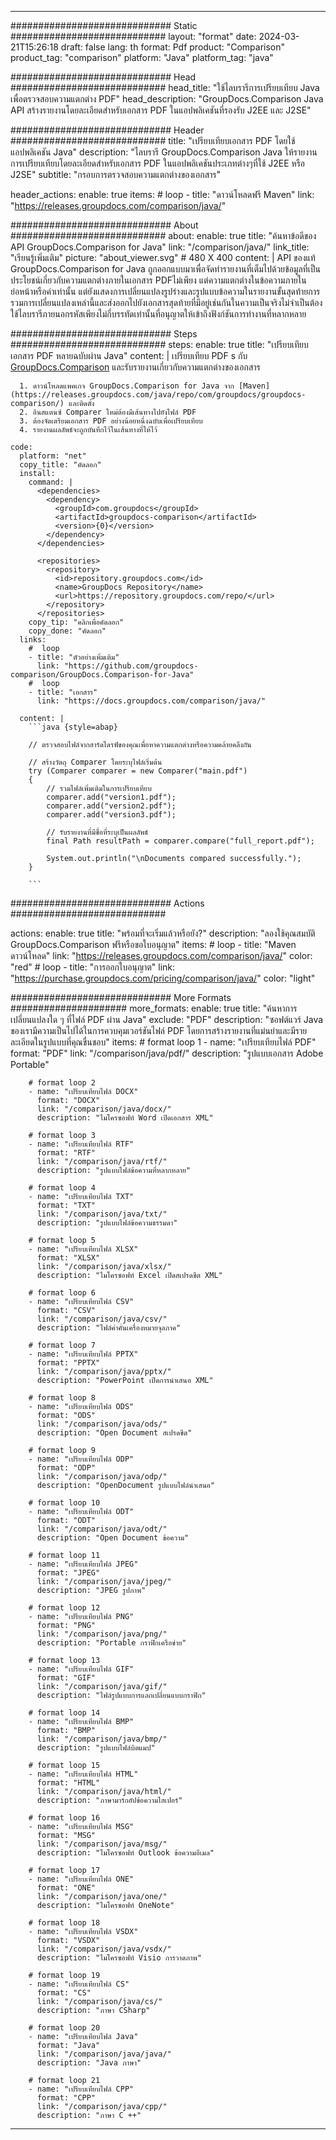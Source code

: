 
---
############################# Static ############################
layout: "format"
date:  2024-03-21T15:26:18
draft: false
lang: th
format: Pdf
product: "Comparison"
product_tag: "comparison"
platform: "Java"
platform_tag: "java"

############################# Head ############################
head_title: "ใช้ไลบรารีการเปรียบเทียบ Java เพื่อตรวจสอบความแตกต่าง PDF"
head_description: "GroupDocs.Comparison Java API สร้างรายงานโดยละเอียดสำหรับเอกสาร PDF ในแอปพลิเคชันที่รองรับ J2EE และ J2SE"

############################# Header ############################
title: "เปรียบเทียบเอกสาร PDF โดยใช้แอปพลิเคชัน Java" 
description: "ไลบรารี GroupDocs.Comparison Java ให้รายงานการเปรียบเทียบโดยละเอียดสำหรับเอกสาร PDF ในแอปพลิเคชันประเภทต่างๆที่ใช้ J2EE หรือ J2SE"
subtitle: "กรอบการตรวจสอบความแตกต่างของเอกสาร"  

header_actions:
  enable: true
  items:
    #  loop
    - title: "ดาวน์โหลดฟรี Maven"
      link: "https://releases.groupdocs.com/comparison/java/"
      
############################# About ############################
about:
    enable: true
    title: "ค้นหาข้อดีของ API GroupDocs.Comparison for Java"
    link: "/comparison/java/"
    link_title: "เรียนรู้เพิ่มเติม"
    picture: "about_viewer.svg" # 480 X 400
    content: |
       API ของแท้ GroupDocs.Comparison for Java ถูกออกแบบมาเพื่อจัดทำรายงานที่เต็มไปด้วยข้อมูลที่เป็นประโยชน์เกี่ยวกับความแตกต่างภายในเอกสาร PDFไม่เพียง แต่ความแตกต่างในข้อความภายในย่อหน้าหรือคำเท่านั้น แต่ยังแสดงการเปลี่ยนแปลงรูปร่างและรูปแบบข้อความในรายงานขั้นสุดท้ายการรวมการเปลี่ยนแปลงเหล่านี้และส่งออกไปยังเอกสารสุดท้ายที่มีอยู่เช่นกันในความเป็นจริงไม่จำเป็นต้องใช้ไลบรารีภายนอกรหัสเพียงไม่กี่บรรทัดเท่านั้นที่อนุญาตให้เข้าถึงฟังก์ชันการทำงานที่หลากหลาย

############################# Steps ############################
steps:
    enable: true
    title: "เปรียบเทียบเอกสาร PDF หลายฉบับผ่าน Java"
    content: |
      เปรียบเทียบ PDF s กับ [GroupDocs.Comparison](https://products.groupdocs.com/comparison/java/) และรับรายงานเกี่ยวกับความแตกต่างของเอกสาร
      
      1. ดาวน์โหลดแพคเกจ GroupDocs.Comparison for Java จาก [Maven](https://releases.groupdocs.com/java/repo/com/groupdocs/groupdocs-comparison/) และติดตั้ง
      2. อินสแตนซ์ Comparer ใหม่ต้องมีเส้นทางไปยังไฟล์ PDF
      3. ต้องจัดเตรียมเอกสาร PDF อย่างน้อยหนึ่งฉบับเพื่อเปรียบเทียบ
      4. รายงานผลลัพธ์จะถูกบันทึกไว้ในเส้นทางที่ให้ไว้
   
    code:
      platform: "net"
      copy_title: "คัดลอก"
      install:
        command: |
          <dependencies>
            <dependency>
              <groupId>com.groupdocs</groupId>
              <artifactId>groupdocs-comparison</artifactId>
              <version>{0}</version>
            </dependency>
          </dependencies>

          <repositories>
            <repository>
              <id>repository.groupdocs.com</id>
              <name>GroupDocs Repository</name>
              <url>https://repository.groupdocs.com/repo/</url>
            </repository>
          </repositories>
        copy_tip: "คลิกเพื่อคัดลอก"
        copy_done: "คัดลอก"
      links:
        #  loop
        - title: "ตัวอย่างเพิ่มเติม"
          link: "https://github.com/groupdocs-comparison/GroupDocs.Comparison-for-Java"
        #  loop
        - title: "เอกสาร"
          link: "https://docs.groupdocs.com/comparison/java/"
          
      content: |
        ```java {style=abap}

        // ตรวจสอบไฟล์จากฮาร์ดไดรฟ์ของคุณเพื่อหาความแตกต่างหรือความคล้ายคลึงกัน

        // สร้างวัตถุ Comparer โดยระบุไฟล์เริ่มต้น
        try (Comparer comparer = new Comparer("main.pdf") 
        {
            // รวมไฟล์เพิ่มเติมในการเปรียบเทียบ
        	comparer.add("version1.pdf");
            comparer.add("version2.pdf");
            comparer.add("version3.pdf");

            // รับรายงานที่มีชื่อที่ระบุเป็นผลลัพธ์
            final Path resultPath = comparer.compare("full_report.pdf"); 

            System.out.println("\nDocuments compared successfully.");
        }
        
        ```            

############################# Actions ############################

actions:
  enable: true
  title: "พร้อมที่จะเริ่มแล้วหรือยัง?"
  description: "ลองใช้คุณสมบัติ GroupDocs.Comparison ฟรีหรือขอใบอนุญาต"
  items:
    #  loop
    - title: "Maven ดาวน์โหลด"
      link: "https://releases.groupdocs.com/comparison/java/"
      color: "red"
        #  loop
    - title: "การออกใบอนุญาต"
      link: "https://purchase.groupdocs.com/pricing/comparison/java/"
      color: "light"


############################# More Formats #####################
more_formats:
    enable: true
    title: "ค้นหาการเปลี่ยนแปลงใด ๆ ที่ไฟล์ PDF ผ่าน Java"
    exclude: "PDF"
    description: "ซอฟต์แวร์ Java ของเรามีความเป็นไปได้ในการควบคุมเวอร์ชันไฟล์ PDF โดยการสร้างรายงานที่แม่นยำและมีรายละเอียดในรูปแบบที่คุณชื่นชอบ"
    items: 
        # format loop 1
        - name: "เปรียบเทียบไฟล์ PDF"
          format: "PDF"
          link: "/comparison/java/pdf/"
          description: "รูปแบบเอกสาร Adobe Portable"

        # format loop 2
        - name: "เปรียบเทียบไฟล์ DOCX"
          format: "DOCX"
          link: "/comparison/java/docx/"
          description: "ไมโครซอฟท์ Word เปิดเอกสาร XML"

        # format loop 3
        - name: "เปรียบเทียบไฟล์ RTF"
          format: "RTF"
          link: "/comparison/java/rtf/"
          description: "รูปแบบไฟล์ข้อความที่หลากหลาย"

        # format loop 4
        - name: "เปรียบเทียบไฟล์ TXT"
          format: "TXT"
          link: "/comparison/java/txt/"
          description: "รูปแบบไฟล์ข้อความธรรมดา"

        # format loop 5
        - name: "เปรียบเทียบไฟล์ XLSX"
          format: "XLSX"
          link: "/comparison/java/xlsx/"
          description: "ไมโครซอฟท์ Excel เปิดสเปรดชีต XML"

        # format loop 6
        - name: "เปรียบเทียบไฟล์ CSV"
          format: "CSV"
          link: "/comparison/java/csv/"
          description: "ไฟล์ค่าคั่นเครื่องหมายจุลภาค"

        # format loop 7
        - name: "เปรียบเทียบไฟล์ PPTX"
          format: "PPTX"
          link: "/comparison/java/pptx/"
          description: "PowerPoint เปิดการนำเสนอ XML"

        # format loop 8
        - name: "เปรียบเทียบไฟล์ ODS"
          format: "ODS"
          link: "/comparison/java/ods/"
          description: "Open Document สเปรดชีต"

        # format loop 9
        - name: "เปรียบเทียบไฟล์ ODP"
          format: "ODP"
          link: "/comparison/java/odp/"
          description: "OpenDocument รูปแบบไฟล์นำเสนอ"

        # format loop 10
        - name: "เปรียบเทียบไฟล์ ODT"
          format: "ODT"
          link: "/comparison/java/odt/"
          description: "Open Document ข้อความ"

        # format loop 11
        - name: "เปรียบเทียบไฟล์ JPEG"
          format: "JPEG"
          link: "/comparison/java/jpeg/"
          description: "JPEG รูปภาพ"

        # format loop 12
        - name: "เปรียบเทียบไฟล์ PNG"
          format: "PNG"
          link: "/comparison/java/png/"
          description: "Portable กราฟิกเครือข่าย"

        # format loop 13
        - name: "เปรียบเทียบไฟล์ GIF"
          format: "GIF"
          link: "/comparison/java/gif/"
          description: "ไฟล์รูปแบบการแลกเปลี่ยนแบบกราฟิก"

        # format loop 14
        - name: "เปรียบเทียบไฟล์ BMP"
          format: "BMP"
          link: "/comparison/java/bmp/"
          description: "รูปแบบไฟล์บิตแมป"

        # format loop 15
        - name: "เปรียบเทียบไฟล์ HTML"
          format: "HTML"
          link: "/comparison/java/html/"
          description: "ภาษามาร์กอัปข้อความไฮเปอร์"

        # format loop 16
        - name: "เปรียบเทียบไฟล์ MSG"
          format: "MSG"
          link: "/comparison/java/msg/"
          description: "ไมโครซอฟท์ Outlook ข้อความอีเมล"

        # format loop 17
        - name: "เปรียบเทียบไฟล์ ONE"
          format: "ONE"
          link: "/comparison/java/one/"
          description: "ไมโครซอฟท์ OneNote"

        # format loop 18
        - name: "เปรียบเทียบไฟล์ VSDX"
          format: "VSDX"
          link: "/comparison/java/vsdx/"
          description: "ไมโครซอฟท์ Visio การวาดภาพ"

        # format loop 19
        - name: "เปรียบเทียบไฟล์ CS"
          format: "CS"
          link: "/comparison/java/cs/"
          description: "ภาษา CSharp"

        # format loop 20
        - name: "เปรียบเทียบไฟล์ Java"
          format: "Java"
          link: "/comparison/java/java/"
          description: "Java ภาษา"
          
        # format loop 21
        - name: "เปรียบเทียบไฟล์ CPP"
          format: "CPP"
          link: "/comparison/java/cpp/"
          description: "ภาษา C ++"
---